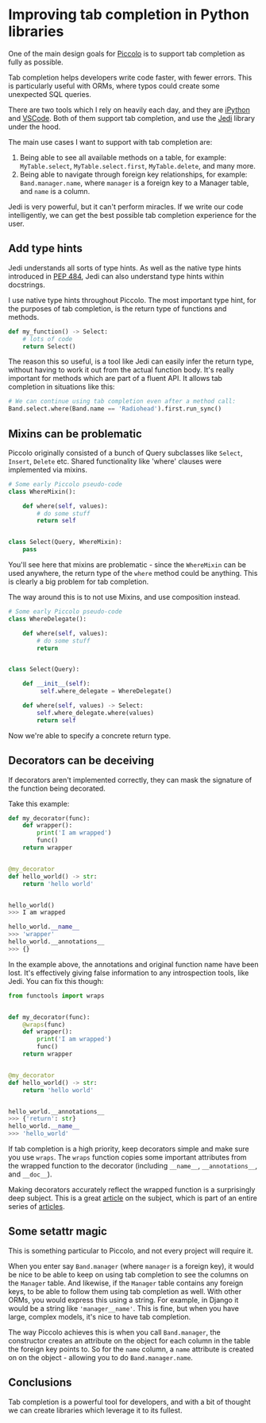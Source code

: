 # Improving tab completion in Python libraries

One of the main design goals for [Piccolo](https://github.com/piccolo-orm/piccolo) is to support tab completion as fully as possible.

Tab completion helps developers write code faster, with fewer errors. This is particularly useful with ORMs, where typos could create some unexpected SQL queries.

There are two tools which I rely on heavily each day, and they are [iPython](https://github.com/ipython/ipython) and [VSCode](https://code.visualstudio.com/). Both of them support tab completion, and use the [Jedi](https://github.com/davidhalter/jedi) library under the hood.

The main use cases I want to support with tab completion are:

 1. Being able to see all available methods on a table, for example: `MyTable.select`, `MyTable.select.first`, `MyTable.delete`, and many more.
 1. Being able to navigate through foreign key relationships, for example: `Band.manager.name`, where `manager` is a foreign key to a Manager table, and `name` is a column.

Jedi is very powerful, but it can't perform miracles. If we write our code intelligently, we can get the best possible tab completion experience for the user.

## Add type hints

Jedi understands all sorts of type hints. As well as the native type hints introduced in [PEP 484](https://www.python.org/dev/peps/pep-0484/), Jedi can also understand type hints within docstrings.

I use native type hints throughout Piccolo. The most important type hint, for the purposes of tab completion, is the return type of functions and methods.

```python
def my_function() -> Select:
    # lots of code
    return Select()
```

The reason this so useful, is a tool like Jedi can easily infer the return type, without having to work it out from the actual function body. It's really important for methods which are part of a fluent API. It allows tab completion in situations like this:

```python
# We can continue using tab completion even after a method call:
Band.select.where(Band.name == 'Radiohead').first.run_sync()
```

## Mixins can be problematic

Piccolo originally consisted of a bunch of Query subclasses like `Select`, `Insert`, `Delete` etc. Shared functionality like 'where' clauses were implemented via mixins.

```python
# Some early Piccolo pseudo-code
class WhereMixin():

    def where(self, values):
        # do some stuff
        return self


class Select(Query, WhereMixin):
    pass
```

You'll see here that mixins are problematic - since the `WhereMixin` can be used anywhere, the return type of the `where` method could be anything. This is clearly a big problem for tab completion.

The way around this is to not use Mixins, and use composition instead.

```python
# Some early Piccolo pseudo-code
class WhereDelegate():

    def where(self, values):
        # do some stuff
        return


class Select(Query):

    def __init__(self):
         self.where_delegate = WhereDelegate()

    def where(self, values) -> Select:
        self.where_delegate.where(values)
        return self
```

Now we're able to specify a concrete return type.

## Decorators can be deceiving

If decorators aren't implemented correctly, they can mask the signature of the function being decorated.

Take this example:

```python
def my_decorator(func):
    def wrapper():
        print('I am wrapped')
        func()
    return wrapper


@my_decorator
def hello_world() -> str:
    return 'hello world'


hello_world()
>>> I am wrapped

hello_world.__name__
>>> 'wrapper'
hello_world.__annotations__
>>> {}
```

In the example above, the annotations and original function name have been lost. It's effectively giving false information to any introspection tools, like Jedi. You can fix this though:

```python
from functools import wraps


def my_decorator(func):
    @wraps(func)
    def wrapper():
        print('I am wrapped')
        func()
    return wrapper


@my_decorator
def hello_world() -> str:
    return 'hello world'


hello_world.__annotations__
>>> {'return': str}
hello_world.__name__
>>> 'hello_world'
```

If tab completion is a high priority, keep decorators simple and make sure you use `wraps`. The `wraps` function copies some important attributes from the wrapped function to the decorator (including `__name__`, `__annotations__`, and `__doc__`).

Making decorators accurately reflect the wrapped function is a surprisingly deep subject. This is a great [article](http://blog.dscpl.com.au/2014/01/how-you-implemented-your-python.html) on the subject, which is part of an entire series of [articles](https://github.com/GrahamDumpleton/wrapt/tree/develop/blog).

## Some setattr magic

This is something particular to Piccolo, and not every project will require it.

When you enter say `Band.manager` (where `manager` is a foreign key), it would be nice to be able to keep on using tab completion to see the columns on the `Manager` table. And likewise, if the `Manager` table contains any foreign keys, to be able to follow them using tab completion as well. With other ORMs, you would express this using a string. For example, in Django it would be a string like `'manager__name'`. This is fine, but when you have large, complex models, it's nice to have tab completion.

The way Piccolo achieves this is when you call `Band.manager`, the constructor creates an attribute on the object for each column in the table the foreign key points to. So for the `name` column, a `name` attribute is created on on the object - allowing you to do `Band.manager.name`.

## Conclusions

Tab completion is a powerful tool for developers, and with a bit of thought we can create libraries which leverage it to its fullest.
